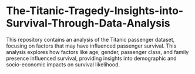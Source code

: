 # The-Titanic-Tragedy-Insights-into-Survival-Through-Data-Analysis
This repository contains an analysis of the Titanic passenger dataset, focusing on factors that may have influenced passenger survival. This analysis explores how factors like age, gender, passenger class, and family presence influenced survival, providing insights into demographic and socio-economic impacts on survival likelihood.
